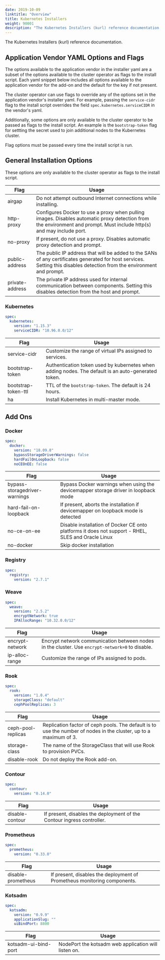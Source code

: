 ```yaml
---
date: 2019-10-09
linktitle: "Overview"
title: Kubernetes Installers
weight: 90001
description: "The Kubernetes Installers (kurl) reference documentation. Each add-on is listed with all supported keys, and the default for the key, if not present."
---
```


The Kubernetes Installers (kurl) reference documentation.

## Application Vendor YAML Options and Flags

The options available to the application vendor in the installer yaml are a subset of the options available to the cluster operator as flags to the install script.
Each yaml snippet below includes all options available to the application vendor for the add-on and the default for the key if not present.

The cluster operator can use flags to override any of the options set in the application vendor's installer yaml.
For example, passing the `service-cidr` flag to the install script overrides the field `spec.kubernetes.serviceCIDR` in the vendor's yaml.

Additionally, some options are only available to the cluster operator to be passed as flags to the install script. An example is the `bootstrap-token` flag for settting the secret used to join additional nodes to the Kubernetes cluster.

Flag options must be passed every time the install script is run.

## General Installation Options

These options are only available to the cluster operator as flags to the install script.

| Flag             | Usage                                                          |
| ---------------- | -------------------------------------------------------------- |
| airgap           | Do not attempt outbound Internet connections while installing. |
| http-proxy       | Configures Docker to use a proxy when pulling images. Disables automatic proxy detection from the environment and prompt. Must include http(s) and may include port. |
| no-proxy         | If present, do not use a proxy. Disables automatic proxy detection and prompt. |
| public-address   | The public IP address that will be added to the SANs of any certificates generated for host services. Setting this disables detection from the environment and prompt. |
| private-address  | The private IP address used for internal communication between components. Setting this disables detection from the host and prompt. |

### Kubernetes

```yaml
spec:
  kubernetes:
    version: "1.15.3"
    serviceCIDR: "10.96.0.0/12"
```

| Flag | Usage |
| ---- | ----- |
| service-cidr | Customize the range of virtual IPs assigned to services. |
| bootstrap-token | Authentication token used by kubernetes when adding nodes. The default is an auto-generated token. |
| bootstrap-token-ttl | TTL of the `bootstrap-token`. The default is 24 hours. |
| ha | Install Kubernetes in multi-master mode. |

## Add Ons

### Docker

```yaml
spec:
  docker:
    version: "18.09.8"
    bypassStorageDriverWarnings: false
    hardFailOnLoopback: false
    noCEOnEE: false
```

| Flag | Usage |
| ---- | ----- |
| bypass-storagedriver-warnings | Bypass Docker warnings when using the devicemapper storage driver in loopback mode                 |
| hard-fail-on-loopback         | If present, aborts the installation if devicemapper on loopback mode is detected                   |
| no-ce-on-ee                   | Disable installation of Docker CE onto platforms it does not support - RHEL, SLES and Oracle Linux |
| no-docker                     | Skip docker installation                                                                           |

### Registry

```yaml
spec:
  registry:
    version: "2.7.1"
```

### Weave

```yaml
spec:
  weave:
    version: "2.5.2"
    encryptNetwork: true
    IPAllocRange: "10.32.0.0/12"
```

| Flag | Usage |
| ---- | ----- |
| encrypt-network | Encrypt network communication between nodes in the cluster. Use `encrypt-network=0` to disable. |
| ip-alloc-range  | Customize the range of IPs assigned to pods. |

### Rook

```yaml
spec:
  rook:
    version: "1.0.4"
    storageClass: "default"
    cephPoolReplicas: 3
```

| Flag | Usage |
| ---- | ----- |
| ceph-pool-replicas | Replication factor of ceph pools. The default is to use the number of nodes in the cluster, up to a maximum of 3. |
| storage-class      | The name of the StorageClass that will use Rook to provision PVCs. |
| disable-rook       | Do not deploy the Rook add-on. |

### Contour

```yaml
spec:
  contour:
    version: "0.14.0"
```

| Flag | Usage |
| ---- | ----- |
| disable-contour | If present, disables the deployment of the Contour ingress controller. |

### Prometheus

```yaml
spec:
  prometheus:
    version: "0.33.0"
```

| Flag | Usage |
| ---- | ----- |
| disable-prometheus | If present, disables the deployment of Prometheus monitoring components. |

### Kotsadm

```yaml
spec:
  kotsadm:
    version: "0.9.9"
    applicationSlug: ""
    uiBindPort: 8800
```

| Flag | Usage |
| ---- | ----- |
| kotsadm-ui-bind-port | NodePort the kotsadm web application will listen on. |
